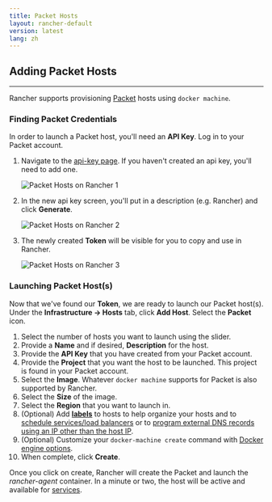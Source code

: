 ```yaml
---
title: Packet Hosts 
layout: rancher-default
version: latest
lang: zh
---
```


## Adding Packet Hosts
---

Rancher supports provisioning [Packet](https://www.packet.net/) hosts using `docker machine`. 

### Finding Packet Credentials

In order to launch a Packet host, you'll need an **API Key**. Log in to your Packet account.

1. Navigate to the [api-key page](https://app.packet.net/portal#/api-keys). If you haven't created an api key, you'll need to add one.

    ![Packet Hosts on Rancher 1]({{site.baseurl}}/img/rancher/rancher_packet_1.png)

2. In the new api key screen, you'll put in a description (e.g. Rancher) and click **Generate**.

    ![Packet Hosts on Rancher 2]({{site.baseurl}}/img/rancher/rancher_packet_2.png)

3. The newly created **Token** will be visible for you to copy and use in Rancher. 

    ![Packet Hosts on Rancher 3]({{site.baseurl}}/img/rancher/rancher_packet_3.png)

### Launching Packet Host(s)

Now that we've found our **Token**, we are ready to launch our Packet host(s). Under the **Infrastructure -> Hosts** tab, click **Add Host**. Select the **Packet** icon. 

1. Select the number of hosts you want to launch using the slider.
2. Provide a **Name** and if desired, **Description** for the host.
3. Provide the **API Key** that you have created from your Packet account.
4. Provide the **Project** that you want the host to be launched. This project is found in your Packet account. 
5. Select the **Image**. Whatever `docker machine` supports for Packet is also supported by Rancher.
5. Select the **Size** of the image. 
6. Select the **Region** that you want to launch in. 
7. (Optional) Add **[labels]({{site.baseurl}}/rancher/{{page.version}}/{{page.lang}}/rancher-ui/infrastructure/hosts/#labels)** to hosts to help organize your hosts and to [schedule services/load balancers]({{site.baseurl}}/rancher/{{page.version}}/{{page.lang}}/rancher-ui/scheduling/) or to [program external DNS records using an IP other than the host IP]({{site.baseurl}}/rancher/{{page.version}}/{{page.lang}}/rancher-services/dns-service/#using-a-specific-ip-for-external-dns).
8. (Optional) Customize your `docker-machine create` command with [Docker engine options](https://docs.docker.com/machine/reference/create/#specifying-configuration-options-for-the-created-docker-engine).
9. When complete, click **Create**. 

Once you click on create, Rancher will create the Packet and launch the _rancher-agent_ container. In a minute or two, the host will be active and available for [services]({{site.baseurl}}/rancher/{{page.version}}/{{page.lang}}/rancher-ui/applications/stacks/adding-services/).

